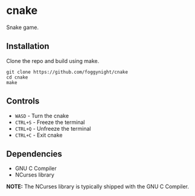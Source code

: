 # cnake

Snake game.

## Installation

Clone the repo and build using make.
```
git clone https://github.com/foggynight/cnake
cd cnake
make
```

## Controls

- `WASD` - Turn the cnake
- `CTRL+S` - Freeze the terminal
- `CTRL+Q` - Unfreeze the terminal
- `CTRL+C` - Exit cnake

## Dependencies

- GNU C Compiler
- NCurses library

**NOTE:** The NCurses library is typically shipped with the GNU C Compiler.
